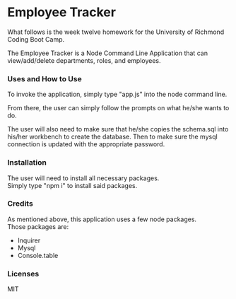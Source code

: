 # Employee Tracker  
What follows is the week twelve homework for the 
University of Richmond Coding Boot Camp.  

The Employee Tracker is a Node Command Line Application 
that can view/add/delete departments, roles, and employees.  

### Uses and How to Use  
To invoke the application, simply type "app.js" into the node command line.  

From there, the user can simply follow the prompts on what he/she wants to do.  

The user will also need to make sure that he/she copies the schema.sql into his/her 
workbench to create the database.  Then to make sure the mysql connection is updated with 
the appropriate password.  

### Installation  
The user will need to install all necessary packages.  
Simply type "npm i" to install said packages.  

### Credits  
As mentioned above, this application uses a few node packages.  
Those packages are:  
 * Inquirer  
 * Mysql  
 * Console.table  
 
 ### Licenses  
 MIT 
